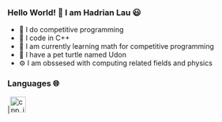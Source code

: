 ### Hello World! 👋 I am Hadrian Lau 😃
- 🧠 I do competitive programming
- 🔨 I code in C++
- 🌱 I am currently learning math for competitive programming
- 🐢 I have a pet turtle named Udon
- ⚙️ I am obssesed with computing related fields and physics
### Languages 🌐
|[<img src="https://hadrianlau.com/wp-content/uploads/2023/09/png-transparent-c-logo-the-c-programming-language-computer-icons-computer-programming-source-code-programming-miscellaneous-template-blue.png" alt="cpp_img" width=32>](https://en.wikipedia.org/wiki/C%2B%2B)
